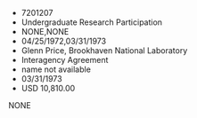 * 7201207
* Undergraduate Research Participation
* NONE,NONE
* 04/25/1972,03/31/1973
* Glenn Price, Brookhaven National Laboratory
* Interagency Agreement
* name not available
* 03/31/1973
* USD 10,810.00

NONE